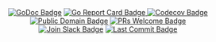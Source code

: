 <div align="center">
    <a href="https://pkg.go.dev/dappui.com?tab=subdirectories"><img src="https://img.shields.io/badge/doc-reference-007d9c?logo=go&style=flat-square" alt="GoDoc Badge"></a>
    <a href="https://goreportcard.com/report/dappui.com"><img src="https://goreportcard.com/badge/dappui.com" alt="Go Report Card Badge">
    <a href="https://codecov.io/gh/dappui/core"><img src="https://codecov.io/gh/dappui/core/branch/master/graph/badge.svg" alt="Codecov Badge"></a>
    <a href="https://github.com/dappui/core/blob/master/UNLICENSE.md"><img src="https://img.shields.io/badge/license-public_domain-brightgreen" alt="Public Domain Badge"></a>
    <a href="https://github.com/dappui/core/blob/master/CONTRIBUTING.md"><img src="https://img.shields.io/badge/PRs-welcome_%F0%9F%91%8D-brightgreen" alt="PRs Welcome Badge"></a>
    <br>
    <a href="https://dappui.com/slack"><img src="https://img.shields.io/badge/slack-join_chat-cc3d5e?logo=slack" alt="Join Slack Badge"></a>
    <a href="https://github.com/dappui/core/commits/master"><img src="https://img.shields.io/github/last-commit/dappui/core" alt="Last Commit Badge"></a>
</div>
